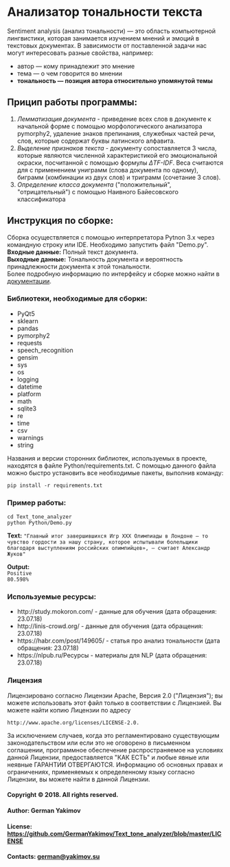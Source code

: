 # Анализатор тональности текста

Sentiment analysis (анализ тональности) — это область компьютерной лингвистики, которая занимается изучением мнений и эмоций в текстовых документах.
В зависимости от поставленной задачи нас могут интересовать разные свойства, например:
<ul>
    <li>автор — кому принадлежит это мнение</li>
    <li>тема — о чем говорится во мнении</li>
    <li><b>тональность — позиция автора относительно упомянутой темы</b></li>
</ul>

## Прицип работы программы:
<ol>
    <li><i>Лемматизация документа</i> - приведение всех слов в документе к начальной форме с помощью морфологического анализатора pymorphy2, удаление знаков препинания, служебных частей речи, слов, которые содержат буквы латинского алфавита.</li>
    <li><i>Выделение признаков текста</i> - документу сопоставляется 3 числа, которые являются численной характеристикой его эмоциональной окраски, посчитанной с помощью формулы <i>ΔTF-IDF</i>. Веса считаются для с применением униграмм (слова документа по одному), биграмм (комбинации из двух слов) и триграмм (сочетание 3 слов).</li>
    <li><i>Определение класса документа</i> ("положительный", "отрицательный") с помощью Наивного Байесовского классификатора </li>
</ol>

## Инструкция по сборке:
Сборка осуществляется с помощью интерпретатора Pytnon 3.x через командную строку или IDE. Необходимо запустить файл "Demo.py".
<br><b>Входные данные:</b> Полный текст документа.
<br><b>Выходные данные:</b> Тональность документа и вероятность принадлежности документа к этой тональности.
<br>Более подробную информацию по интерфейсу и сборке можно найти в [документации](Documentation/README.md).

### Библиотеки, необходимые для сборки:
<ul>
    <li>PyQt5</li>
    <li>sklearn</li>
    <li>pandas</li>
    <li>pymorphy2</li>
    <li>requests</li>
    <li>speech_recognition</li>
    <li>gensim</li>
    <li>sys</li>
    <li>os</li>
    <li>logging</li>
    <li>datetime</li>
    <li>platform</li>
    <li>math</li>
    <li>sqlite3</li>
    <li>re</li>
    <li>time</li>
    <li>csv</li>
    <li>warnings</li>
    <li>string</li>
</ul>

Названия и версии сторонних библиотек, используемых в проекте, находятся в файле Python/requirements.txt. С помощью
данного файла можно быстро установить все необходимые пакеты, выполнив команду:

`pip install -r requirements.txt`

### Пример работы:

`cd Text_tone_analyzer`
<br>`python Python/Demo.py`


<b>Text:</b> `"Главный итог завершившихся Игр ХХХ Олимпиады в Лондоне – то чувство гордости
за нашу страну, которое испытывали болельщики благодаря выступлениям российских олимпийцев»,
— считает Александр Жуков"`

<b>Output:</b>
<br>`Positive`
<br>`80.598%`

### Используемые ресурсы:
<ul>
    <li>http://study.mokoron.com/  - данные для обучения (дата обращения: 23.07.18)</li>
    <li>http://linis-crowd.org/ - данные для обучения (дата обращения: 23.07.18)</li>
    <li>https://habr.com/post/149605/ - статья про анализ тональности (дата обращения: 23.07.18)</li>
    <li>https://nlpub.ru/Ресурсы - материалы для NLP (дата обращения: 23.07.18)</li>
</ul>

### Лицензия

Лицензировано согласно Лицензии Apache, Версия 2.0 ("Лицензия"); 
вы можете использовать этот файл только в соответствии с Лицензией. 
Вы можете найти копию Лицензии по адресу 

    http://www.apache.org/licenses/LICENSE-2.0. 
    
За исключением случаев, когда это регламентировано существующим 
законодательством или если это не оговорено в письменном соглашении,
программное обеспечение распространяемое на условиях данной Лицензии,
предоставляется "КАК ЕСТЬ" и любые явные или неявные ГАРАНТИИ 
ОТВЕРГАЮТСЯ. Информацию об основных правах и ограничениях, применяемых
к определенному языку согласно Лицензии, вы можете найти в данной Лицензии.


#### Copyright © 2018. All rights reserved.
#### Author: German Yakimov
#### License: https://github.com/GermanYakimov/Text_tone_analyzer/blob/master/LICENSE
#### Contacts: german@yakimov.su
